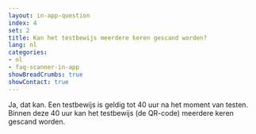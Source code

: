 ```yaml
---
layout: in-app-question
index: 4
set: 2
title: Kan het testbewijs meerdere keren gescand worden? 
lang: nl
categories:
- nl
- faq-scanner-in-app
showBreadCrumbs: true
showContact: true
---
```

Ja, dat kan. Een testbewijs is geldig tot 40 uur na het moment van testen. Binnen deze 40 uur kan het testbewijs (de QR-code) meerdere keren gescand worden. 
